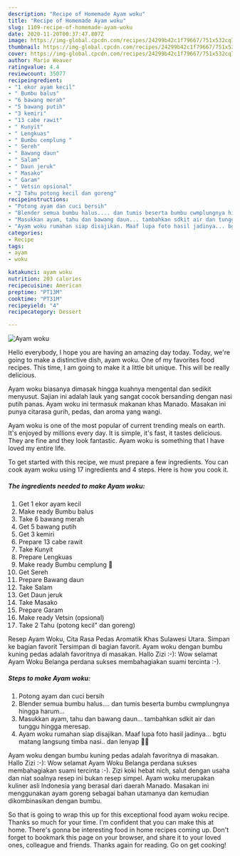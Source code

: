 ```yaml
---
description: "Recipe of Homemade Ayam woku"
title: "Recipe of Homemade Ayam woku"
slug: 1109-recipe-of-homemade-ayam-woku
date: 2020-11-20T00:37:47.807Z
image: https://img-global.cpcdn.com/recipes/24299b42c1f79667/751x532cq70/ayam-woku-foto-resep-utama.jpg
thumbnail: https://img-global.cpcdn.com/recipes/24299b42c1f79667/751x532cq70/ayam-woku-foto-resep-utama.jpg
cover: https://img-global.cpcdn.com/recipes/24299b42c1f79667/751x532cq70/ayam-woku-foto-resep-utama.jpg
author: Mario Weaver
ratingvalue: 4.4
reviewcount: 35077
recipeingredient:
- "1 ekor ayam kecil"
- " Bumbu balus"
- "6 bawang merah"
- "5 bawang putih"
- "3 kemiri"
- "13 cabe rawit"
- " Kunyit"
- " Lengkuas"
- " Bumbu cemplung "
- " Sereh"
- " Bawang daun"
- " Salam"
- " Daun jeruk"
- " Masako"
- " Garam"
- " Vetsin opsional"
- "2 Tahu potong kecil dan goreng"
recipeinstructions:
- "Potong ayam dan cuci bersih"
- "Blender semua bumbu halus.... dan tumis beserta bumbu cwmplungnya hingga harum..."
- "Masukkan ayam, tahu dan bawang daun... tambahkan sdkit air dan tunggu hingga meresap."
- "Ayam woku rumahan siap disajikan. Maaf lupa foto hasil jadinya... bgtu matang langsung timba nasi.. dan lenyap 🤭🙏"
categories:
- Recipe
tags:
- ayam
- woku

katakunci: ayam woku 
nutrition: 203 calories
recipecuisine: American
preptime: "PT13M"
cooktime: "PT31M"
recipeyield: "4"
recipecategory: Dessert

---
```



![Ayam woku](https://img-global.cpcdn.com/recipes/24299b42c1f79667/751x532cq70/ayam-woku-foto-resep-utama.jpg)

Hello everybody, I hope you are having an amazing day today. Today, we're going to make a distinctive dish, ayam woku. One of my favorites food recipes. This time, I am going to make it a little bit unique. This will be really delicious.

Ayam woku biasanya dimasak hingga kuahnya mengental dan sedikit menyusut. Sajian ini adalah lauk yang sangat cocok bersanding dengan nasi putih panas. Ayam woku ini termasuk makanan khas Manado. Masakan ini punya citarasa gurih, pedas, dan aroma yang wangi.

Ayam woku is one of the most popular of current trending meals on earth. It's enjoyed by millions every day. It is simple, it's fast, it tastes delicious. They are fine and they look fantastic. Ayam woku is something that I have loved my entire life.


To get started with this recipe, we must prepare a few ingredients. You can cook ayam woku using 17 ingredients and 4 steps. Here is how you cook it.

<!--inarticleads1-->

##### The ingredients needed to make Ayam woku:

1. Get 1 ekor ayam kecil
1. Make ready  Bumbu balus
1. Take 6 bawang merah
1. Get 5 bawang putih
1. Get 3 kemiri
1. Prepare 13 cabe rawit
1. Take  Kunyit
1. Prepare  Lengkuas
1. Make ready  Bumbu cemplung 🤭
1. Get  Sereh
1. Prepare  Bawang daun
1. Take  Salam
1. Get  Daun jeruk
1. Take  Masako
1. Prepare  Garam
1. Make ready  Vetsin (opsional)
1. Take 2 Tahu (potong kecil&#34; dan goreng)


Resep Ayam Woku, Cita Rasa Pedas Aromatik Khas Sulawesi Utara. Simpan ke bagian favorit Tersimpan di bagian favorit. Ayam woku dengan bumbu kuning pedas adalah favoritnya di masakan. Hallo Zizi :-): Wow selamat Ayam Woku Belanga perdana sukses membahagiakan suami tercinta :-). 

<!--inarticleads2-->

##### Steps to make Ayam woku:

1. Potong ayam dan cuci bersih
1. Blender semua bumbu halus.... dan tumis beserta bumbu cwmplungnya hingga harum...
1. Masukkan ayam, tahu dan bawang daun... tambahkan sdkit air dan tunggu hingga meresap.
1. Ayam woku rumahan siap disajikan. Maaf lupa foto hasil jadinya... bgtu matang langsung timba nasi.. dan lenyap 🤭🙏


Ayam woku dengan bumbu kuning pedas adalah favoritnya di masakan. Hallo Zizi :-): Wow selamat Ayam Woku Belanga perdana sukses membahagiakan suami tercinta :-). Zizi koki hebat nich, salut dengan usaha dan niat soalnya resep ini bukan resep simpel. Ayam woku merupakan kuliner asli Indonesia yang berasal dari daerah Manado. Masakan ini menggunakan ayam goreng sebagai bahan utamanya dan kemudian dikombinasikan dengan bumbu. 

So that is going to wrap this up for this exceptional food ayam woku recipe. Thanks so much for your time. I'm confident that you can make this at home. There's gonna be interesting food in home recipes coming up. Don't forget to bookmark this page on your browser, and share it to your loved ones, colleague and friends. Thanks again for reading. Go on get cooking!
